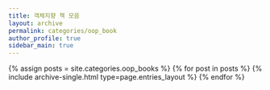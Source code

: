 ```yaml
---
title: 객체지향 책 모음
layout: archive
permalink: categories/oop_book
author_profile: true
sidebar_main: true
---
```


{% assign posts = site.categories.oop_books %}
{% for post in posts %} {% include archive-single.html type=page.entries_layout %} {% endfor %}